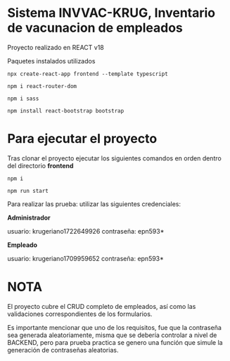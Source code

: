# Sistema INVVAC-KRUG, Inventario de vacunacion de empleados

Proyecto realizado en REACT v18

Paquetes instalados utilizados

`npx create-react-app frontend --template typescript`

`npm i react-router-dom`

`npm i sass`

`npm install react-bootstrap bootstrap`

# Para ejecutar el proyecto

Tras clonar el proyecto ejecutar los siguientes comandos en orden dentro del directorio **frontend**

`npm i`

`npm run start`

P﻿ara realizar las prueba: utilizar las siguientes credenciales:

**Administrador**

u﻿suario: krugeriano1722649926
c﻿ontraseña: epn593*

**Empleado**

u﻿suario: krugeriano1709959652
c﻿ontraseña: epn593*


# NOTA

E﻿l proyecto cubre el CRUD completo de empleados, así como las validaciones correspondientes de los formularios. 

E﻿s importante mencionar que uno de los requisitos, fue que la contraseña sea generada aleatoriamente, misma que se debería controlar a nivel de BACKEND, pero para prueba practica se genero una función que simule la generación de contraseñas aleatorias.
